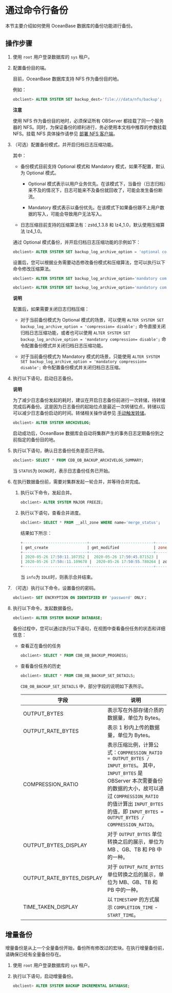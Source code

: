 通过命令行备份 
============================

本节主要介绍如何使用 OceanBase 数据库的备份功能进行备份。

操作步骤 
-------------------------

1. 使用 `root` 用户登录数据库的 `sys` 租户。

   

2. 配置备份目的端。

   目前，OceanBase 数据库支持 NFS 作为备份目的地。

   例如：

   ```sql
   obclient> ALTER SYSTEM SET backup_dest='file:///data/nfs/backup';
   ```

   
   **注意**

   

   使用 NFS 作为备份目的地时，必须保证所有 OBServer 都挂载了同一个服务器的 NFS。同时，为保证备份的顺利进行，务必使用本文档中推荐的参数挂载 NFS。挂载 NFS 具体操作请参见 [部署 NFS 客户端](/en-US/6.administrator-guide/8.high-data-availability/2.manage-backup-and-restoration/2.deploy-nfs.md)。
   

3. （可选）配置备份模式，并开启归档日志压缩功能。

   其中：
   * 备份模式目前支持 Optional 模式和 Mandatory 模式，如果不配置，默认为 Optional 模式。

     * Optional 模式表示以用户业务优先。在该模式下，当备份（日志归档）来不及的情况下，日志可能来不及备份就回收了，可能会发生备份断流。

       
     
     * Mandatory 模式表示以备份优先。在该模式下如果备份跟不上用户数据的写入，可能会导致用户无法写入。

       
     

     
   
   * 日志压缩目前支持的压缩算法有：zstd_1.3.8 和 lz4_1.0，默认使用压缩算法 lz4_1.0。

     
   

   

   通过 Optional 模式备份，并开启归档日志压缩功能的示例如下：

   ```sql
   obclient> ALTER SYSTEM SET backup_log_archive_option = 'optional compression= enable';
   ```

   

   设置后，您可以根据业务需要动态修改备份模式和压缩算法，您可以执行以下命令修改压缩算法。

   ```sql
   obclient> ALTER SYSTEM SET backup_log_archive_option='mandatory compression= zstd_1.3.8';
   
   obclient> ALTER SYSTEM SET backup_log_archive_option='mandatory compression= lz4_1.0';
   ```

   
   **说明**

   

   配置后，如果需要关闭日志归档压缩：
   * 对于当前备份模式为 Optional 模式的场景，可以使用 `ALTER SYSTEM SET backup_log_archive_option = 'compression= disable';` 命令直接关闭归档日志压缩功能，或者也可以使用 `ALTER SYSTEM SET backup_log_archive_option = 'mandatory compression= disable';` 命令配置备份模式并关闭归档日志压缩功能。

     
   
   * 对于当前备份模式为 Mandatory 模式的场景，只能使用 `ALTER SYSTEM SET backup_log_archive_option = 'mandatory compression= disable';` 命令配置备份模式并关闭归档日志压缩。

     
   

   
   

4. 执行以下语句，启动日志备份。

   **说明**

   

   为了减少日志备份发起的耗时，建议在开启日志备份前进行一次转储，待转储完成后再备份。这是因为日志备份的起始位点是最近一次转储位点，转储以后可以减少日志备份启动的时间。转储相关操作请参见 [手动触发转储](t2019742.html#topic-2019742)。

   ```sql
   obclient> ALTER SYSTEM ARCHIVELOG;
   ```

   

   启动成功后，OceanBase 数据库会自动将集群产生的事务日志定期备份到之前指定的备份目的地。
   

5. 执行以下语句，确认日志备份任务是否已开始。

   ```sql
   obclient> SELECT * FROM CDB_OB_BACKUP_ARCHIVELOG_SUMMARY;
   ```

   

   当 `STATUS`为 `DOING`时，表示日志备份任务已开始。
   

6. 在执行数据备份前，需要对集群发起一轮合并，并等待合并完成。

   1. 执行以下命令，发起合并。

      ```sql
      obclient> ALTER SYSTEM MAJOR FREEZE;
      ```

      
   
   2. 执行以下语句，查看合并进度。

      ```sql
      obclient> SELECT * FROM __all_zone WHERE name='merge_status';
      ```

      

      结果如下所示：

      ```sql
      +----------------------------+----------------------------+-------+--------------+-------+------+
      | gmt_create                 | gmt_modified               | zone  | name         | value | info |
      +----------------------------+----------------------------+-------+--------------+-------+------+
      | 2020-05-26 17:50:11.107352 |  2020-05-26 17:50:45.871523 |       | merge_status |     0 | IDLE |
      | 2020-05-26 17:50::11.109678 |  2020-05-26 17:50:55.780264 | zone1 | merge_status |     0 | IDLE |
      +----------------------------+----------------------------+-------+--------------+-------+------+
      ```

      

      当 `info`为 `IDLE`时，则表示合并结束。
      
   

   

7. （可选）执行以下命令，设置备份的密码。

   ```sql
   obclient> SET ENCRYPTION ON IDENTIFIED BY 'password' ONLY；
   ```

   

8. 执行以下命令，发起数据备份。

   ```sql
   obclient> ALTER SYSTEM BACKUP DATABASE;
   ```

   

   备份过程中，您可以通过执行以下语句，在视图中查看备份任务的状态和详细信息：
   * 查看正在备份的任务

     ```sql
     obclient> SELECT * FROM CDB_OB_BACKUP_PROGRESS; 
     ```

     
   
   * 查看备份任务的历史

     ```sql
     obclient> SELECT * FROM CDB_OB_BACKUP_SET_DETAILS;
     ```

     

     `CDB_OB_BACKUP_SET_DETAILS` 中，部分字段的说明如下表所示。
     

     |            字段             |                                                                                                             说明                                                                                                              |
     |---------------------------|-----------------------------------------------------------------------------------------------------------------------------------------------------------------------------------------------------------------------------|
     | OUTPUT_BYTES              | 表示写在外部存储介质的数据量，单位为 Bytes。                                                                                                                                                                                                   |
     | OUTPUT_RATE_BYTES         | 表示 1 秒内上传的数据量，单位为 Bytes。                                                                                                                                                                                                    |
     | COMPRESSION_RATIO         | 表示压缩比例，计算公式：`COMPRESSION_RATIO = OUTPUT_BYTES / INPUT_BYTES`。 其中，`INPUT_BYTES` 是 OBServer 本次需要备份的数据的大小，故可以通过 `COMPRESSION_RATIO` 的值计算出 `INPUT_BYTES` 的值，即 `INPUT_BYTES = OUTPUT_BYTES / COMPRESSION_RATIO`。 |
     | OUTPUT_BYTES_DISPLAY      | 对于 `OUTPUT_BYTES` 单位转换之后的展示，单位为 MB 、GB、TB 和 PB 中的一种。                                                                                                                                                                        |
     | OUTPUT_RATE_BYTES_DISPLAY | 对于 `OUTPUT_RATE_BYTES` 单位转换之后的展示，单位为 MB、GB、TB 和 PB 中的一种。                                                                                                                                                                    |
     | TIME_TAKEN_DISPLAY        | 以 `TIMESTAMP` 的方式展示 `COMPLETION_TIME` - `START_TIME`。                                                                                                                                                                       |

     
   

   




增量备份 
-------------------------

增量备份是从上一个全量备份开始，备份所有修改过的宏块。在执行增量备份前，请确保已经有全量备份存在。

1. 使用 `root` 用户登录数据库的 `sys` 租户。

   

2. 执行以下语句，启动增量备份。

   ```sql
   obclient> ALTER SYSTEM BACKUP INCREMENTAL DATABASE;
   ```

   



